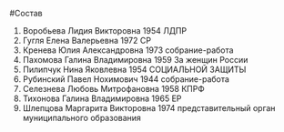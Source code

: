 #Состав
1. Воробьева Лидия Викторовна 1954 ЛДПР
2. Гугля Елена Валерьевна 1972 СР
3. Кренева Юлия Александровна 1973 собрание-работа
4. Пахомова Галина Владимировна 1959 За женщин России
5. Пилипчук Нина Яковлевна 1954 СОЦИАЛЬНОЙ ЗАЩИТЫ
6. Рубинский Павел Нохимович 1944 собрание-работа
7. Селезнева Любовь Митрофановна 1958 КПРФ
8. Тихонова Галина Владимировна 1965 ЕР
9. Шлепцова Маргарита Викторовна 1974 представительный орган муниципального образования

